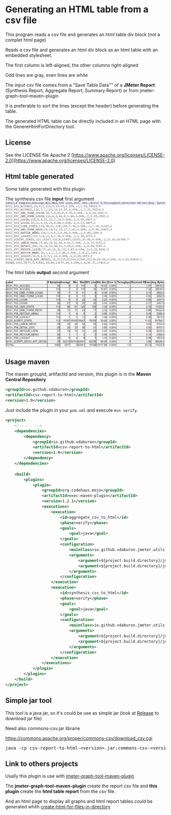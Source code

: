 # Generating an HTML table from a csv file
This program reads a csv file and generates an html table div block (not a complet html page)

Reads a csv file and generates an html div block as an html table with an embedded stylesheet.

The first column is left-aligned, the other columns right-aligned

Odd lines are gray, even lines are white

The input csv file comes from a "Save Table Data"" of a **JMeter Report** (Synthesis Report, Aggregate Report, Summary Report) or from jmeter-graph-tool-maven-plugin

It is preferable to sort the lines (except the header) before generating the table.

The generated HTML table can be directly included in an HTML page with the GenereHtmlForDirectory tool.

## License
See the LICENSE file Apache 2 [https://www.apache.org/licenses/LICENSE-2.0](https://www.apache.org/licenses/LICENSE-2.0)

## Html table generated
Some table generated with this plugin

The synthesis csv file **input** first argument
![synthesis csv file](doc/images/example_csv_file.png)

The html table **output** second argument

![synthesis table_html](doc/images/example_csv_file_to_html.png)

## Usage maven

The maven groupId, artifactId and version, this plugin is in the **Maven Central Repository**

```xml
<groupId>io.github.vdaburon</groupId>
<artifactId>csv-report-to-html</artifactId>
<version>1.0</version>
```
Just include the plugin in your `pom.xml` and execute `mvn verify`.

```xml
<project>
    <!-- ... -->
    <dependencies>
        <dependency>
            <groupId>io.github.vdaburon</groupId>
            <artifactId>csv-report-to-html</artifactId>
            <version>1.0</version>
        </dependency>
    </dependencies>
    
    <build>
        <plugins>
            <plugin>
                <groupId>org.codehaus.mojo</groupId>
                <artifactId>exec-maven-plugin</artifactId>
                <version>1.2.1</version>
                <executions>
                    <execution>
                        <id>aggregate_csv_to_html</id>
                        <phase>verify</phase>
                        <goals>
                            <goal>java</goal>
                        </goals>
                        <configuration>
                            <mainClass>io.github.vdaburon.jmeter.utils.ReportCsv2Html</mainClass>
                            <arguments>
                                <argument>${project.build.directory}/jmeter/results/AggregateReport.csv</argument>
                                <argument>${project.build.directory}/jmeter/results/AggregateReport.html</argument>
                            </arguments>
                        </configuration>
                    </execution>
                    <execution>
                        <id>synthesis_csv_to_html</id>
                        <phase>verify</phase>
                        <goals>
                            <goal>java</goal>
                        </goals>
                        <configuration>
                            <mainClass>io.github.vdaburon.jmeter.utils.ReportCsv2Html</mainClass>
                            <arguments>
                                <argument>${project.build.directory}/jmeter/results/SynthesisReport.csv</argument>
                                <argument>${project.build.directory}/jmeter/results/SynthesisReport.html</argument>
                            </arguments>
                        </configuration>
                    </execution>
                </executions>
            </plugin>
        </plugins>
    </build>
</project>
```

## Simple jar tool
This tool is a java jar, so it's could be use as simple jar (look at [Release](https://github.com/vdaburon/JMReportCsvToHtml/releases) to download jar file)

Need also commons-csv.jar librarie

https://commons.apache.org/proper/commons-csv/download_csv.cgi
<pre>
java -cp csv-report-to-html-&lt;version&gt;.jar;commons-csv-&lt;version&gt;.jar io.github.vdaburon.jmeter.utils.ReportCsv2Html AggregateReport.csv AggregateReport.html
</pre>

## Link to others projects
Usally this plugin is use with [jmeter-graph-tool-maven-plugin](https://github.com/vdaburon/jmeter-graph-tool-maven-plugin)

The **jmeter-graph-tool-maven-plugin** create the report csv file and **this plugin** create the **html table report** from the csv file.

And an html page to display all graphs and html report tables could be generated whith [create-html-for-files-in-directory](https://github.com/vdaburon/CreateHtmlForFilesInDirectory)

